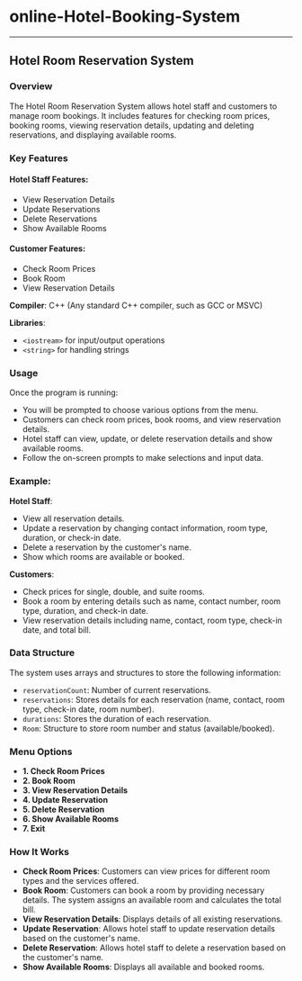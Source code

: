 # online-Hotel-Booking-System


---

## Hotel Room Reservation System

### Overview
The Hotel Room Reservation System allows hotel staff and customers to manage room bookings. It includes features for checking room prices, booking rooms, viewing reservation details, updating and deleting reservations, and displaying available rooms.

### Key Features

#### Hotel Staff Features:
- View Reservation Details
- Update Reservations
- Delete Reservations
- Show Available Rooms

#### Customer Features:
- Check Room Prices
- Book Room
- View Reservation Details

**Compiler**: C++ (Any standard C++ compiler, such as GCC or MSVC)

**Libraries**:
- `<iostream>` for input/output operations
- `<string>` for handling strings


### Usage
Once the program is running:
- You will be prompted to choose various options from the menu.
- Customers can check room prices, book rooms, and view reservation details.
- Hotel staff can view, update, or delete reservation details and show available rooms.
- Follow the on-screen prompts to make selections and input data.

### Example:
**Hotel Staff**: 
- View all reservation details.
- Update a reservation by changing contact information, room type, duration, or check-in date.
- Delete a reservation by the customer's name.
- Show which rooms are available or booked.

**Customers**:
- Check prices for single, double, and suite rooms.
- Book a room by entering details such as name, contact number, room type, duration, and check-in date.
- View reservation details including name, contact, room type, check-in date, and total bill.

### Data Structure
The system uses arrays and structures to store the following information:
- `reservationCount`: Number of current reservations.
- `reservations`: Stores details for each reservation (name, contact, room type, check-in date, room number).
- `durations`: Stores the duration of each reservation.
- `Room`: Structure to store room number and status (available/booked).

### Menu Options
- **1. Check Room Prices**
- **2. Book Room**
- **3. View Reservation Details**
- **4. Update Reservation**
- **5. Delete Reservation**
- **6. Show Available Rooms**
- **7. Exit**

### How It Works
- **Check Room Prices**: Customers can view prices for different room types and the services offered.
- **Book Room**: Customers can book a room by providing necessary details. The system assigns an available room and calculates the total bill.
- **View Reservation Details**: Displays details of all existing reservations.
- **Update Reservation**: Allows hotel staff to update reservation details based on the customer's name.
- **Delete Reservation**: Allows hotel staff to delete a reservation based on the customer's name.
- **Show Available Rooms**: Displays all available and booked rooms.

